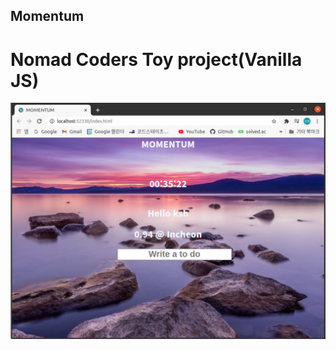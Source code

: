 ## Momentum
# Nomad Coders Toy project(Vanilla JS)

![Simpson Url](https://github.com/tjdgus3160/Momentum/blob/master/images/%EA%B2%B0%EA%B3%BC.PNG)
